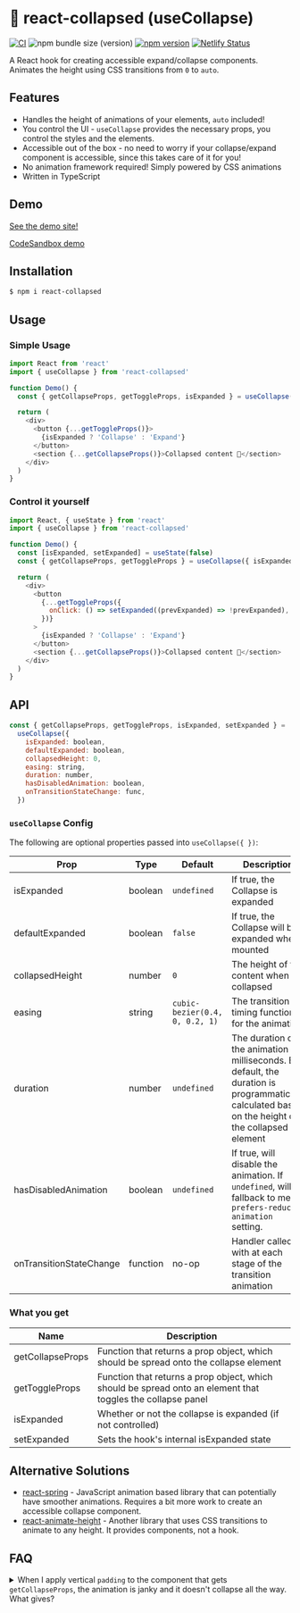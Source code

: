 # 🙈 react-collapsed (useCollapse)

[![CI][ci-badge]][ci]
![npm bundle size (version)][minzipped-badge]
[![npm version][npm-badge]][npm-version]
[![Netlify Status](https://api.netlify.com/api/v1/badges/5a5b0e80-d15e-4983-976d-37fe6bdada7a/deploy-status)](https://app.netlify.com/sites/react-collapsed/deploys)

A React hook for creating accessible expand/collapse components. Animates the height using CSS transitions from `0` to `auto`.

## Features

- Handles the height of animations of your elements, `auto` included!
- You control the UI - `useCollapse` provides the necessary props, you control the styles and the elements.
- Accessible out of the box - no need to worry if your collapse/expand component is accessible, since this takes care of it for you!
- No animation framework required! Simply powered by CSS animations
- Written in TypeScript

## Demo

[See the demo site!](https://react-collapsed.netlify.app/)

[CodeSandbox demo](https://codesandbox.io/s/magical-browser-vibv2?file=/src/App.tsx)

## Installation

```bash
$ npm i react-collapsed
```

## Usage

### Simple Usage

```js
import React from 'react'
import { useCollapse } from 'react-collapsed'

function Demo() {
  const { getCollapseProps, getToggleProps, isExpanded } = useCollapse()

  return (
    <div>
      <button {...getToggleProps()}>
        {isExpanded ? 'Collapse' : 'Expand'}
      </button>
      <section {...getCollapseProps()}>Collapsed content 🙈</section>
    </div>
  )
}
```

### Control it yourself

```js
import React, { useState } from 'react'
import { useCollapse } from 'react-collapsed'

function Demo() {
  const [isExpanded, setExpanded] = useState(false)
  const { getCollapseProps, getToggleProps } = useCollapse({ isExpanded })

  return (
    <div>
      <button
        {...getToggleProps({
          onClick: () => setExpanded((prevExpanded) => !prevExpanded),
        })}
      >
        {isExpanded ? 'Collapse' : 'Expand'}
      </button>
      <section {...getCollapseProps()}>Collapsed content 🙈</section>
    </div>
  )
}
```

## API

```js
const { getCollapseProps, getToggleProps, isExpanded, setExpanded } =
  useCollapse({
    isExpanded: boolean,
    defaultExpanded: boolean,
    collapsedHeight: 0,
    easing: string,
    duration: number,
    hasDisabledAnimation: boolean,
    onTransitionStateChange: func,
  })
```

### `useCollapse` Config

The following are optional properties passed into `useCollapse({ })`:

| Prop                    | Type     | Default                        | Description                                                                                                                                         |
| ----------------------- | -------- | ------------------------------ | --------------------------------------------------------------------------------------------------------------------------------------------------- |
| isExpanded              | boolean  | `undefined`                    | If true, the Collapse is expanded                                                                                                                   |
| defaultExpanded         | boolean  | `false`                        | If true, the Collapse will be expanded when mounted                                                                                                 |
| collapsedHeight         | number   | `0`                            | The height of the content when collapsed                                                                                                            |
| easing                  | string   | `cubic-bezier(0.4, 0, 0.2, 1)` | The transition timing function for the animation                                                                                                    |
| duration                | number   | `undefined`                    | The duration of the animation in milliseconds. By default, the duration is programmatically calculated based on the height of the collapsed element |
| hasDisabledAnimation    | boolean  | `undefined`                    | If true, will disable the animation. If `undefined`, will fallback to media `prefers-reduced-animation` setting.                                    |
| onTransitionStateChange | function | no-op                          | Handler called with at each stage of the transition animation                                                                                       |

### What you get

| Name             | Description                                                                                                 |
| ---------------- | ----------------------------------------------------------------------------------------------------------- |
| getCollapseProps | Function that returns a prop object, which should be spread onto the collapse element                       |
| getToggleProps   | Function that returns a prop object, which should be spread onto an element that toggles the collapse panel |
| isExpanded       | Whether or not the collapse is expanded (if not controlled)                                                 |
| setExpanded      | Sets the hook's internal isExpanded state                                                                   |

## Alternative Solutions

- [react-spring](https://www.react-spring.io/) - JavaScript animation based library that can potentially have smoother animations. Requires a bit more work to create an accessible collapse component.
- [react-animate-height](https://github.com/Stanko/react-animate-height/) - Another library that uses CSS transitions to animate to any height. It provides components, not a hook.

## FAQ

<details>
<summary>When I apply vertical <code>padding</code> to the component that gets <code>getCollapseProps</code>, the animation is janky and it doesn't collapse all the way. What gives?</summary>

The collapse works by manipulating the `height` property. If an element has vertical padding, that padding expandes the size of the element, even if it has `height: 0; overflow: hidden`.

To avoid this, simply move that padding from the element to an element directly nested within in.

```javascript
// from
<div {...getCollapseProps({style: {padding: 20}})}
  This will do weird things
</div>

// to
<div {...getCollapseProps()}
  <div style={{padding: 20}}>
    Much better!
  </div>
</div>
```

</details>

[minzipped-badge]: https://img.shields.io/bundlephobia/minzip/react-collapsed/latest
[npm-badge]: http://img.shields.io/npm/v/react-collapsed.svg?style=flat
[npm-version]: https://npmjs.org/package/react-collapsed 'View this project on npm'
[ci-badge]: https://github.com/roginfarrer/collapsed/workflows/CI/badge.svg
[ci]: https://github.com/roginfarrer/collapsed/actions?query=workflow%3ACI+branch%3Amain
[netlify]: https://app.netlify.com/sites/react-collapsed/deploys
[netlify-badge]: https://api.netlify.com/api/v1/badges/4d285ffc-aa4f-4d32-8549-eb58e00dd2d1/deploy-status
